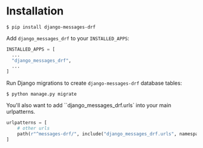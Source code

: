 # Installation

```shell
$ pip install django-messages-drf
```

Add `django_messages_drf` to your `INSTALLED_APPS`:

```python
INSTALLED_APPS = [
  ...
  "django_messages_drf",
  ...
]
```

Run Django migrations to create `django-messages-drf` database tables:

```shell
$ python manage.py migrate
```

You'll also want to add ``django_messages_drf.urls` into your main urlpatterns.

```python
urlpatterns = [
    # other urls
    path(r"^messages-drf/", include("django_messages_drf.urls", namespace="django_messages_drf")),
]
```
